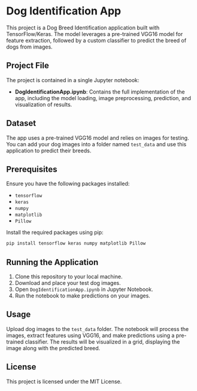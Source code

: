 # Dog Identification App

This project is a Dog Breed Identification application built with TensorFlow/Keras. The model leverages a pre-trained VGG16 model for feature extraction, followed by a custom classifier to predict the breed of dogs from images.

## Project File

The project is contained in a single Jupyter notebook:

- **DogIdentificationApp.ipynb**: Contains the full implementation of the app, including the model loading, image preprocessing, prediction, and visualization of results.

## Dataset

The app uses a pre-trained VGG16 model and relies on images for testing. You can add your dog images into a folder named `test_data` and use this application to predict their breeds.

## Prerequisites

Ensure you have the following packages installed:

- `tensorflow`
- `keras`
- `numpy`
- `matplotlib`
- `Pillow`

Install the required packages using pip:

```bash
pip install tensorflow keras numpy matplotlib Pillow
```

## Running the Application

1. Clone this repository to your local machine.
2. Download and place your test dog images.
3. Open `DogIdentificationApp.ipynb` in Jupyter Notebook.
4. Run the notebook to make predictions on your images.

## Usage

Upload dog images to the `test_data` folder. The notebook will process the images, extract features using VGG16, and make predictions using a pre-trained classifier. The results will be visualized in a grid, displaying the image along with the predicted breed.

## License

This project is licensed under the MIT License.

